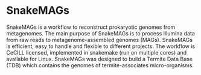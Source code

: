 # SnakeMAGs
SnakeMAGs is a workflow to reconstruct prokaryotic genomes from metagenomes. The main purpose of SnakeMAGs is to process Illumina data from raw reads to metagenome-assembled genomes (MAGs).
SnakeMAGs is efficient, easy to handle and flexible to different projects. The workflow is CeCILL licensed, implemented in snakemake (run on multiple cores) and available for Linux.
SnakeMAGs was designed to build a Termite Data Base (TDB) which contains the genomes of termite-associates micro-organisms.
